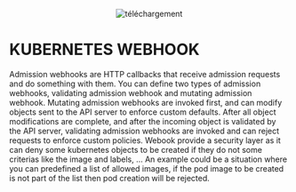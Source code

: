 <div align="center">
  
   ![téléchargement](https://github.com/user-attachments/assets/d7677682-5b84-4c64-88b9-c08cf2268e08)

</div>



# KUBERNETES WEBHOOK 

Admission webhooks are HTTP callbacks that receive admission requests and do something with them. You can define two types of admission webhooks, validating admission webhook and mutating admission webhook. Mutating admission webhooks are invoked first, and can modify objects sent to the API server to enforce custom defaults. After all object modifications are complete, and after the incoming object is validated by the API server, validating admission webhooks are invoked and can reject requests to enforce custom policies.
Webook provide a security layer as it can deny some kubernetes objects to be created if they do not some criterias like the image and labels, ...
An example could be a situation where you can predefined a list of allowed images, if the pod image to be created is not part of the list then pod creation will be rejected.
